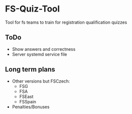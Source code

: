 FS-Quiz-Tool
============

Tool for fs teams to train for registration qualification quizzes

## ToDo

- Show answers and correctness
- Server systemd service file

## Long term plans

- Other versions but FSCzech:
  - FSG
  - FSA
  - FSEast
  - FSSpain
- Penalties/Bonuses
